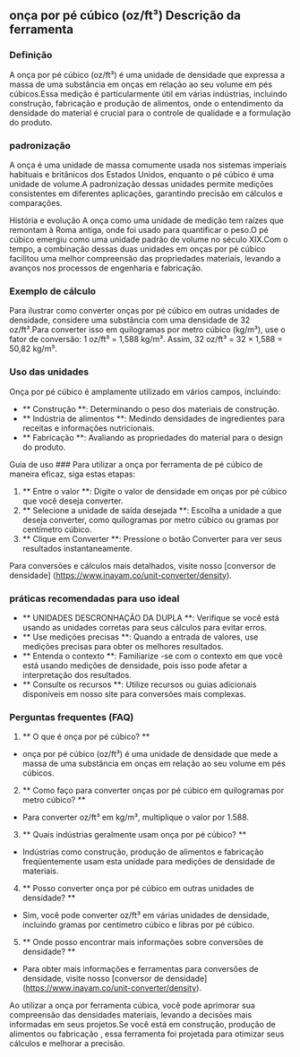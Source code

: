 ## onça por pé cúbico (oz/ft³) Descrição da ferramenta

### Definição
A onça por pé cúbico (oz/ft³) é uma unidade de densidade que expressa a massa de uma substância em onças em relação ao seu volume em pés cúbicos.Essa medição é particularmente útil em várias indústrias, incluindo construção, fabricação e produção de alimentos, onde o entendimento da densidade do material é crucial para o controle de qualidade e a formulação do produto.

### padronização
A onça é uma unidade de massa comumente usada nos sistemas imperiais habituais e britânicos dos Estados Unidos, enquanto o pé cúbico é uma unidade de volume.A padronização dessas unidades permite medições consistentes em diferentes aplicações, garantindo precisão em cálculos e comparações.

História e evolução
A onça como uma unidade de medição tem raízes que remontam à Roma antiga, onde foi usado para quantificar o peso.O pé cúbico emergiu como uma unidade padrão de volume no século XIX.Com o tempo, a combinação dessas duas unidades em onças por pé cúbico facilitou uma melhor compreensão das propriedades materiais, levando a avanços nos processos de engenharia e fabricação.

### Exemplo de cálculo
Para ilustrar como converter onças por pé cúbico em outras unidades de densidade, considere uma substância com uma densidade de 32 oz/ft³.Para converter isso em quilogramas por metro cúbico (kg/m³), use o fator de conversão:
1 oz/ft³ = 1,588 kg/m³.
Assim, 32 oz/ft³ = 32 × 1,588 = 50,82 kg/m³.

### Uso das unidades
Onça por pé cúbico é amplamente utilizado em vários campos, incluindo:
- ** Construção **: Determinando o peso dos materiais de construção.
- ** Indústria de alimentos **: Medindo densidades de ingredientes para receitas e informações nutricionais.
- ** Fabricação **: Avaliando as propriedades do material para o design do produto.

Guia de uso ###
Para utilizar a onça por ferramenta de pé cúbico de maneira eficaz, siga estas etapas:
1. ** Entre o valor **: Digite o valor de densidade em onças por pé cúbico que você deseja converter.
2. ** Selecione a unidade de saída desejada **: Escolha a unidade a que deseja converter, como quilogramas por metro cúbico ou gramas por centímetro cúbico.
3. ** Clique em Converter **: Pressione o botão Converter para ver seus resultados instantaneamente.

Para conversões e cálculos mais detalhados, visite nosso [conversor de densidade] (https://www.inayam.co/unit-converter/density).

### práticas recomendadas para uso ideal
- ** UNIDADES DESCRONHAÇÃO DA DUPLA **: Verifique se você está usando as unidades corretas para seus cálculos para evitar erros.
- ** Use medições precisas **: Quando a entrada de valores, use medições precisas para obter os melhores resultados.
- ** Entenda o contexto **: Familiarize -se com o contexto em que você está usando medições de densidade, pois isso pode afetar a interpretação dos resultados.
- ** Consulte os recursos **: Utilize recursos ou guias adicionais disponíveis em nosso site para conversões mais complexas.

### Perguntas frequentes (FAQ)

1. ** O que é onça por pé cúbico? **
- onça por pé cúbico (oz/ft³) é uma unidade de densidade que mede a massa de uma substância em onças em relação ao seu volume em pés cúbicos.

2. ** Como faço para converter onças por pé cúbico em quilogramas por metro cúbico? **
- Para converter oz/ft³ em kg/m³, multiplique o valor por 1.588.

3. ** Quais indústrias geralmente usam onça por pé cúbico? **
- Indústrias como construção, produção de alimentos e fabricação freqüentemente usam esta unidade para medições de densidade de materiais.

4. ** Posso converter onça por pé cúbico em outras unidades de densidade? **
- Sim, você pode converter oz/ft³ em várias unidades de densidade, incluindo gramas por centímetro cúbico e libras por pé cúbico.

5. ** Onde posso encontrar mais informações sobre conversões de densidade? **
- Para obter mais informações e ferramentas para conversões de densidade, visite nosso [conversor de densidade] (https://www.inayam.co/unit-converter/density).

Ao utilizar a onça por ferramenta cúbica, você pode aprimorar sua compreensão das densidades materiais, levando a decisões mais informadas em seus projetos.Se você está em construção, produção de alimentos ou fabricação , essa ferramenta foi projetada para otimizar seus cálculos e melhorar a precisão.